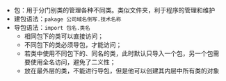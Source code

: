 

- 包：用于分门别类的管理各种不同类。类似文件夹，利于程序的管理和维护
- 建包语法：`pakage 公司域名倒写.技术名称`
- 导包语法：`import 包名.类名`
  - 相同包下的类可以直接访问；
  - 不同包下的类必须导包，才能访问；
  - 若类中使用不同包下的、同名的类，此时默认只导入一个包，另一个包需要使用全名访问，避免了二义性；
  - 放在最外层的类，不能进行导包，但是他可以创建其内层中所有类的对象